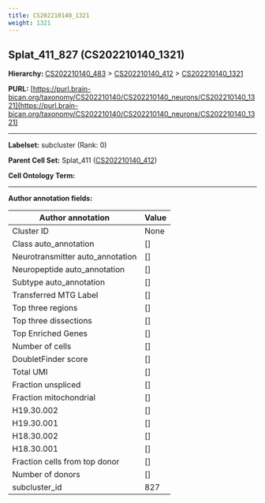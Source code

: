 ```yaml
---
title: CS202210140_1321
weight: 1321
---
```

## Splat_411_827 (CS202210140_1321)
<b>Hierarchy: </b>
[CS202210140_483](../CS202210140_483) >
[CS202210140_412](../CS202210140_412) >
[CS202210140_1321](../CS202210140_1321)

**PURL:** [https://purl.brain-bican.org/taxonomy/CS202210140/CS202210140_neurons/CS202210140_1321](https://purl.brain-bican.org/taxonomy/CS202210140/CS202210140_neurons/CS202210140_1321)

---


**Labelset:** subcluster (Rank: 0)

**Parent Cell Set:** Splat_411 ([CS202210140_412](../CS202210140_412))



**Cell Ontology Term:** 

[MARKER GENES.]: #


---

[TRANSFERRED ANNOTATIONS.]: #


[AUTHOR ANNOTATION FIELDS.]: #


**Author annotation fields:**

| Author annotation | Value |
|-------------------|-------|
|Cluster ID|None|
|Class auto_annotation|[]|
|Neurotransmitter auto_annotation|[]|
|Neuropeptide auto_annotation|[]|
|Subtype auto_annotation|[]|
|Transferred MTG Label|[]|
|Top three regions|[]|
|Top three dissections|[]|
|Top Enriched Genes|[]|
|Number of cells|[]|
|DoubletFinder score|[]|
|Total UMI|[]|
|Fraction unspliced|[]|
|Fraction mitochondrial|[]|
|H19.30.002|[]|
|H19.30.001|[]|
|H18.30.002|[]|
|H18.30.001|[]|
|Fraction cells from top donor|[]|
|Number of donors|[]|
|subcluster_id|827|
